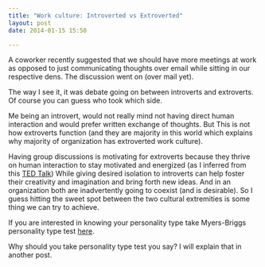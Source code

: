 ```yaml
---
title: "Work culture: Introverted vs Extroverted"
layout: post
date: 2014-01-15 15:50

---
```



A coworker recently suggested that we should have more meetings at work as opposed to just communicating thoughts over email while sitting in our respective dens. The discussion went on (over mail yet).

The way I see it, it was debate going on between introverts and extroverts. Of course you can guess who took which side.

Me being an introvert, would not really mind not having direct human interaction and would prefer written exchange of thoughts. But This is not how extroverts function (and they are majority in this world which explains why majority of organization has extroverted work culture).

Having group discussions is motivating for extroverts because they thrive on human interaction to stay motivated and energized (as I inferred from this [TED Talk](https://www.youtube.com/watch?v=c0KYU2j0TM4)) While giving desired isolation to introverts can help foster their creativity and imagination and bring forth new ideas. And in an organization both are inadvertently going to coexist (and is desirable). So I guess hitting the sweet spot between the two cultural extremities is some thing we can try to achieve.

If you are interested in knowing your personality type take Myers-Briggs personality type test [here](http://www.humanmetrics.com/cgi-win/jtypes2.asp).

Why should you take personality type test you say? I will explain that in another post.
